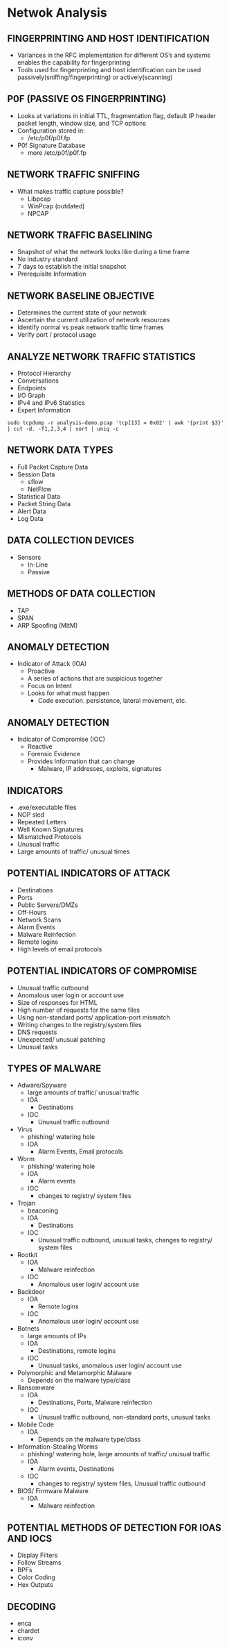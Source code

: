 # Netwok Analysis

## FINGERPRINTING AND HOST IDENTIFICATION
- Variances in the RFC implementation for different OS’s and systems enables the capability for fingerprinting
- Tools used for fingerprinting and host identification can be used passively(sniffing/fingerprinting) or actively(scanning)

## P0F (PASSIVE OS FINGERPRINTING)
- Looks at variations in initial TTL, fragmentation flag, default IP header packet length, window size, and TCP options
- Configuration stored in:
  - /etc/p0f/p0f.fp
- P0f Signature Database
  - more /etc/p0f/p0f.fp

## NETWORK TRAFFIC SNIFFING
- What makes traffic capture possible?
  - Libpcap
  - WinPcap (outdated)
  - NPCAP

## NETWORK TRAFFIC BASELINING
- Snapshot of what the network looks like during a time frame
- No industry standard
- 7 days to establish the initial snapshot
- Prerequisite Information

## NETWORK BASELINE OBJECTIVE
- Determines the current state of your network
- Ascertain the current utilization of network resources
- Identify normal vs peak network traffic time frames
- Verify port / protocol usage

## ANALYZE NETWORK TRAFFIC STATISTICS
- Protocol Hierarchy
- Conversations
- Endpoints
- I/O Graph
- IPv4 and IPv6 Statistics
- Expert Information
```
sudo tcpdump -r analysis-demo.pcap 'tcp[13] = 0x02' | awk '{print $3}' | cut -d. -f1,2,3,4 | sort | uniq -c
```

## NETWORK DATA TYPES
- Full Packet Capture Data
- Session Data
  - sflow
  - NetFlow
- Statistical Data
- Packet String Data
- Alert Data
- Log Data

## DATA COLLECTION DEVICES
- Sensors
  - In-Line
  - Passive
 
## METHODS OF DATA COLLECTION
- TAP
- SPAN
- ARP Spoofing (MitM)

## ANOMALY DETECTION
- Indicator of Attack (IOA)
  - Proactive
  - A series of actions that are suspicious together
  - Focus on Intent
  - Looks for what must happen
    - Code execution. persistence, lateral movement, etc.

## ANOMALY DETECTION
- Indicator of Compromise (IOC)
  - Reactive
  - Forensic Evidence
  - Provides Information that can change
    - Malware, IP addresses, exploits, signatures

## INDICATORS
- .exe/executable files
- NOP sled
- Repeated Letters
- Well Known Signatures
- Mismatched Protocols
- Unusual traffic
- Large amounts of traffic/ unusual times

## POTENTIAL INDICATORS OF ATTACK
- Destinations
- Ports
- Public Servers/DMZs
- Off-Hours
- Network Scans
- Alarm Events
- Malware Reinfection
- Remote logins
- High levels of email protocols

## POTENTIAL INDICATORS OF COMPROMISE
- Unusual traffic outbound
- Anomalous user login or account use
- Size of responses for HTML
- High number of requests for the same files
- Using non-standard ports/ application-port mismatch
- Writing changes to the registry/system files
- DNS requests
- Unexpected/ unusual patching
- Unusual tasks

## TYPES OF MALWARE
- Adware/Spyware
  - large amounts of traffic/ unusual traffic
  - IOA
    - Destinations
  - IOC
    - Unusual traffic outbound
- Virus
  - phishing/ watering hole
  - IOA
    - Alarm Events, Email protocols
- Worm
  - phishing/ watering hole
  - IOA
    - Alarm events
  - IOC
    - changes to registry/ system files
- Trojan
  - beaconing
  - IOA
    - Destinations
  - IOC
    - Unusual traffic outbound, unusual tasks, changes to registry/ system files
- Rootkit
  - IOA
    - Malware reinfection
  - IOC
    - Anomalous user login/ account use
- Backdoor
  - IOA
    - Remote logins
  - IOC
    - Anomalous user login/ account use
- Botnets
  - large amounts of IPs
  - IOA
    - Destinations, remote logins
  - IOC
    - Unusual tasks, anomalous user login/ account use
- Polymorphic and Metamorphic Malware
  - Depends on the malware type/class
- Ransomware
  - IOA
    - Destinations, Ports, Malware reinfection
  - IOC
    - Unusual traffic outbound, non-standard ports, unusual tasks
- Mobile Code
  - IOA
    - Depends on the malware type/class
- Information-Stealing Worms
  - phishing/ watering hole, large amounts of traffic/ unusual traffic
  - IOA
    - Alarm events, Destinations
  - IOC
    - changes to registry/ system files, Unusual traffic outbound
- BIOS/ Firmware Malware
  - IOA
    - Malware reinfection

## POTENTIAL METHODS OF DETECTION FOR IOAS AND IOCS
- Display Filters
- Follow Streams
- BPFs
- Color Coding
- Hex Outputs

## DECODING
- enca
- chardet
- iconv

